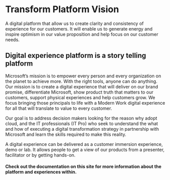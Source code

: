 # Transform Platform Vision
A digital platform that allow us to create clarity and consistency of experience for our customers. It will enable us to generate energy and inspire optimism in our value proposition and help focus on our customer needs.

## Digital experience platform is a story telling platform
Microsoft’s mission is to empower every person and every organization on the planet to achieve more. With the right tools, anyone can do anything. Our mission is to create a digital experience that will deliver on our brand promise, differentiate Microsoft, show product truth that matters to our customers, support physical experiences and help customers grow. We focus bringing those principals to life with a Modern Work digital experience for all that will translate to value to every customer.

Our goal is to address  decision makers looking for the reason why adopt cloud, and the IT professionals (IT Pro) who seek to understand the what and how of executing a digital transformation strategy in partnership with Microsoft and learn the skills required to make this reality.

A digital experience can be delivered as a customer immersion experience, demo or lab. It allows people to get a view of our products from a presenter, facilitator or by getting hands-on.

#### Check out the documentation on this site for more information about the platform and experiences within.
